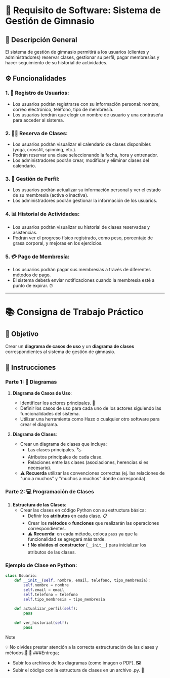 # 💪 Requisito de Software: Sistema de Gestión de Gimnasio

## 📝 Descripción General

El sistema de gestión de gimnasio permitirá a los usuarios (clientes y administradores) reservar clases, gestionar su perfil, pagar membresías y hacer seguimiento de su historial de actividades.

## ⚙️ Funcionalidades

### 1. 👤 Registro de Usuarios:
- Los usuarios podrán registrarse con su información personal: nombre, correo electrónico, teléfono, tipo de membresía.
- Los usuarios tendrán que elegir un nombre de usuario y una contraseña para acceder al sistema.

### 2. 🏋️‍♂️ Reserva de Clases:
- Los usuarios podrán visualizar el calendario de clases disponibles (yoga, crossfit, spinning, etc.).
- Podrán reservar una clase seleccionando la fecha, hora y entrenador.
- Los administradores podrán crear, modificar y eliminar clases del calendario.

### 3. 👥 Gestión de Perfil:
- Los usuarios podrán actualizar su información personal y ver el estado de su membresía (activa o inactiva).
- Los administradores podrán gestionar la información de los usuarios.

### 4. 📊 Historial de Actividades:
- Los usuarios podrán visualizar su historial de clases reservadas y asistencias.
- Podrán ver el progreso físico registrado, como peso, porcentaje de grasa corporal, y mejoras en los ejercicios.

### 5. 💳 Pago de Membresía:
- Los usuarios podrán pagar sus membresías a través de diferentes métodos de pago.
- El sistema deberá enviar notificaciones cuando la membresía esté a punto de expirar. ⏰

---

# 📚 Consigna de Trabajo Práctico

## 🎯 Objetivo
Crear un **diagrama de casos de uso** y un **diagrama de clases** correspondientes al sistema de gestión de gimnasio.

## 🔧 Instrucciones

### Parte 1: 🔄 Diagramas

1. **Diagrama de Casos de Uso**:
   - Identificar los actores principales. 👥
   - Definir los casos de uso para cada uno de los actores siguiendo las funcionalidades del sistema.
   - Utilizar una herramienta como Hazo o cualquier otro software para crear el diagrama.

2. **Diagrama de Clases**:
   - Crear un diagrama de clases que incluya:
     - Las clases principales. 🏷️
     - Atributos principales de cada clase.
     - Relaciones entre las clases (asociaciones, herencias si es necesario).
   - ⚠️ **Recuerda** utilizar las convenciones correctas (ej. las relaciones de "uno a muchos" y "muchos a muchos" donde corresponda).

### Parte 2: 💻 Programación de Clases

1. **Estructura de las Clases**:
   - Crear las clases en código Python con su estructura básica:
     - Definir los **atributos** en cada clase. 📋
     - Crear los **métodos** o **funciones** que realizarán las operaciones correspondientes.
     - ⚠️ **Recuerda**: en cada método, coloca `pass` ya que la funcionalidad se agregará más tarde.
     - ❗ **No olvides el constructor** (`__init__`) para inicializar los atributos de las clases.

### Ejemplo de Clase en Python:

```python
class Usuario:
    def __init__(self, nombre, email, telefono, tipo_membresia):
        self.nombre = nombre
        self.email = email
        self.telefono = telefono
        self.tipo_membresia = tipo_membresia
    
    def actualizar_perfil(self):
        pass
    
    def ver_historial(self):
        pass


```
>[!NOTE]
💡 No olvides prestar atención a la correcta estructuración de las clases y métodos.🧠
🚀 ###Entrega;
   - Subir los archivos de los diagramas (como imagen o PDF). 🖼️
   - Subir el código con la estructura de clases en un archivo .py. 💾
